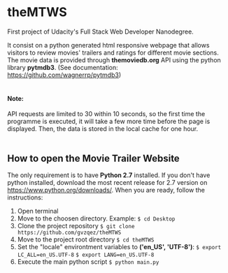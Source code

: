 # theMTWS
First project of Udacity's Full Stack Web Developer Nanodegree.

It consist on a python generated html responsive webpage that allows visitors to review movies' trailers and ratings for different movie sections. The movie data is provided through **themoviedb.org** API using the python library **pytmdb3**. (See documentation: https://github.com/wagnerrp/pytmdb3)
<br />
<br />
#### Note:
API requests are limited to 30 within 10 seconds, so the first time the programme is executed, it will take a few more time before the page is displayed. Then, the data is stored in the local cache for one hour.
<br />
<br />
## How to open the Movie Trailer Website
The only requirement is to have **Python 2.7** installed. If you don't have python installed, download the most recent release for 2.7 version on https://www.python.org/downloads/. When you are ready, follow the instructions:
<br />
1. Open terminal
2. Move to the choosen directory. Example: ```$ cd Desktop```
3. Clone the project repository ```$ git clone https://github.com/gvzqez/theMTWS```
4. Move to the project root directory ```$ cd theMTWS```
5. Set the "locale" environtment variables to **('en_US', 'UTF-8')**:
```$ export LC_ALL=en_US.UTF-8```
```$ export LANG=en_US.UTF-8```
6. Execute the main python script ```$ python main.py```

